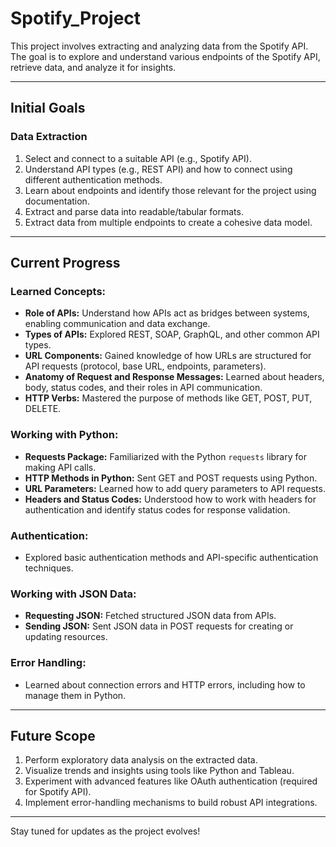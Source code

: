 # Spotify_Project

This project involves extracting and analyzing data from the Spotify API. The goal is to explore and understand various endpoints of the Spotify API, retrieve data, and analyze it for insights.

---

## **Initial Goals**

### **Data Extraction**
1. Select and connect to a suitable API (e.g., Spotify API).  
2. Understand API types (e.g., REST API) and how to connect using different authentication methods.  
3. Learn about endpoints and identify those relevant for the project using documentation.  
4. Extract and parse data into readable/tabular formats.  
5. Extract data from multiple endpoints to create a cohesive data model.  

---

## **Current Progress**
### **Learned Concepts:**
- **Role of APIs:** Understand how APIs act as bridges between systems, enabling communication and data exchange.
- **Types of APIs:** Explored REST, SOAP, GraphQL, and other common API types.  
- **URL Components:** Gained knowledge of how URLs are structured for API requests (protocol, base URL, endpoints, parameters).  
- **Anatomy of Request and Response Messages:** Learned about headers, body, status codes, and their roles in API communication.  
- **HTTP Verbs:** Mastered the purpose of methods like GET, POST, PUT, DELETE.

### **Working with Python:**
- **Requests Package:** Familiarized with the Python `requests` library for making API calls.  
- **HTTP Methods in Python:** Sent GET and POST requests using Python.  
- **URL Parameters:** Learned how to add query parameters to API requests.  
- **Headers and Status Codes:** Understood how to work with headers for authentication and identify status codes for response validation.  

### **Authentication:**
- Explored basic authentication methods and API-specific authentication techniques.  

### **Working with JSON Data:**
- **Requesting JSON:** Fetched structured JSON data from APIs.  
- **Sending JSON:** Sent JSON data in POST requests for creating or updating resources.  

### **Error Handling:**
- Learned about connection errors and HTTP errors, including how to manage them in Python.

---

## **Future Scope**
1. Perform exploratory data analysis on the extracted data.
2. Visualize trends and insights using tools like Python and Tableau.
3. Experiment with advanced features like OAuth authentication (required for Spotify API).  
4. Implement error-handling mechanisms to build robust API integrations.  

---

Stay tuned for updates as the project evolves!
